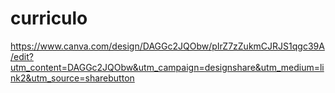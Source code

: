 # curriculo
https://www.canva.com/design/DAGGc2JQObw/pIrZ7zZukmCJRJS1qgc39A/edit?utm_content=DAGGc2JQObw&utm_campaign=designshare&utm_medium=link2&utm_source=sharebutton
